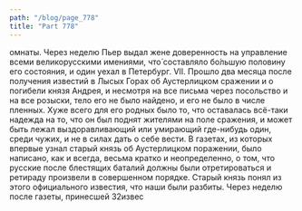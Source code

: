 ```yaml
---
path: "/blog/page_778"
title: "Part 778"
---
```


омнаты.
Через неделю Пьер выдал жене доверенность на управление всеми великорусскими имениями, что́ составляло бо́льшую половину его состояния, и один уехал в Петербург.
VII.
Прошло два месяца после получения известий в Лысых Горах об Аустерлицком сражении и о погибели князя Андрея, и несмотря на все письма через посольство и на все розыски, тело его не было найдено, и его не было в числе пленных. Хуже всего для его родных было то, что оставалась всё-таки надежда на то, что он был поднят жителями на поле сражения, и может быть лежал выздоравливающий или умирающий где-нибудь один, среди чужих, и не в силах дать о себе вести. В газетах, из которых впервые узнал старый князь об Аустерлицком поражении, было написано, как и всегда, весьма кратко и неопределенно, о том, что русские после блестящих баталий должны были отретироваться и ретираду произвели в совершенном порядке. Старый князь понял из этого официального известия, что наши были разбиты. Через неделю после газеты, принесшей 32извес

